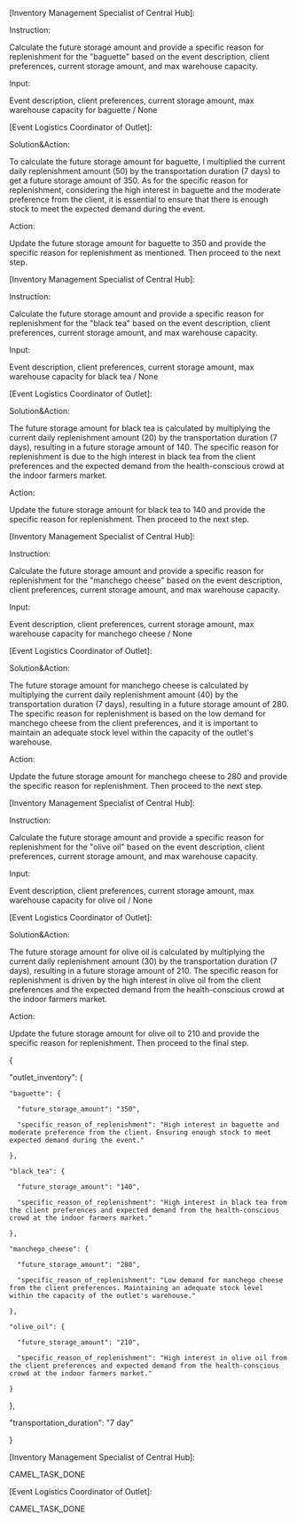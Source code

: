 [Inventory Management Specialist of Central Hub]:

Instruction:

Calculate the future storage amount and provide a specific reason for replenishment for the "baguette" based on the event description, client preferences, current storage amount, and max warehouse capacity.

Input:

Event description, client preferences, current storage amount, max warehouse capacity for baguette / None


[Event Logistics Coordinator of Outlet]:

Solution&Action:

To calculate the future storage amount for baguette, I multiplied the current daily replenishment amount (50) by the transportation duration (7 days) to get a future storage amount of 350. As for the specific reason for replenishment, considering the high interest in baguette and the moderate preference from the client, it is essential to ensure that there is enough stock to meet the expected demand during the event.

Action:

Update the future storage amount for baguette to 350 and provide the specific reason for replenishment as mentioned. Then proceed to the next step.


[Inventory Management Specialist of Central Hub]:

Instruction:

Calculate the future storage amount and provide a specific reason for replenishment for the "black tea" based on the event description, client preferences, current storage amount, and max warehouse capacity.

Input:

Event description, client preferences, current storage amount, max warehouse capacity for black tea / None


[Event Logistics Coordinator of Outlet]:

Solution&Action:

The future storage amount for black tea is calculated by multiplying the current daily replenishment amount (20) by the transportation duration (7 days), resulting in a future storage amount of 140. The specific reason for replenishment is due to the high interest in black tea from the client preferences and the expected demand from the health-conscious crowd at the indoor farmers market.

Action:

Update the future storage amount for black tea to 140 and provide the specific reason for replenishment. Then proceed to the next step.


[Inventory Management Specialist of Central Hub]:

Instruction:

Calculate the future storage amount and provide a specific reason for replenishment for the "manchego cheese" based on the event description, client preferences, current storage amount, and max warehouse capacity.

Input:

Event description, client preferences, current storage amount, max warehouse capacity for manchego cheese / None


[Event Logistics Coordinator of Outlet]:

Solution&Action:

The future storage amount for manchego cheese is calculated by multiplying the current daily replenishment amount (40) by the transportation duration (7 days), resulting in a future storage amount of 280. The specific reason for replenishment is based on the low demand for manchego cheese from the client preferences, and it is important to maintain an adequate stock level within the capacity of the outlet's warehouse.

Action:

Update the future storage amount for manchego cheese to 280 and provide the specific reason for replenishment. Then proceed to the next step.


[Inventory Management Specialist of Central Hub]:

Instruction:

Calculate the future storage amount and provide a specific reason for replenishment for the "olive oil" based on the event description, client preferences, current storage amount, and max warehouse capacity.

Input:

Event description, client preferences, current storage amount, max warehouse capacity for olive oil / None


[Event Logistics Coordinator of Outlet]:

Solution&Action:

The future storage amount for olive oil is calculated by multiplying the current daily replenishment amount (30) by the transportation duration (7 days), resulting in a future storage amount of 210. The specific reason for replenishment is driven by the high interest in olive oil from the client preferences and the expected demand from the health-conscious crowd at the indoor farmers market.

Action:

Update the future storage amount for olive oil to 210 and provide the specific reason for replenishment. Then proceed to the final step.

{

  "outlet_inventory": {

    "baguette": {

      "future_storage_amount": "350",

      "specific_reason_of_replenishment": "High interest in baguette and moderate preference from the client. Ensuring enough stock to meet expected demand during the event."

    },

    "black_tea": {

      "future_storage_amount": "140",

      "specific_reason_of_replenishment": "High interest in black tea from the client preferences and expected demand from the health-conscious crowd at the indoor farmers market."

    },

    "manchego_cheese": {

      "future_storage_amount": "280",

      "specific_reason_of_replenishment": "Low demand for manchego cheese from the client preferences. Maintaining an adequate stock level within the capacity of the outlet's warehouse."

    },

    "olive_oil": {

      "future_storage_amount": "210",

      "specific_reason_of_replenishment": "High interest in olive oil from the client preferences and expected demand from the health-conscious crowd at the indoor farmers market."

    }

  },

  "transportation_duration": "7 day"

}


[Inventory Management Specialist of Central Hub]:

CAMEL_TASK_DONE


[Event Logistics Coordinator of Outlet]:

CAMEL_TASK_DONE


